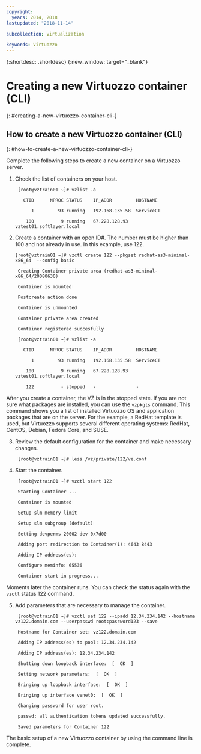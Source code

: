 ```yaml
---
copyright:
  years: 2014, 2018
lastupdated: "2018-11-14"

subcollection: virtualization

keywords: Virtuozzo
---
```

{:shortdesc: .shortdesc}
{:new_window: target="_blank"}

# Creating a new Virtuozzo container (CLI)
{: #creating-a-new-virtuozzo-container-cli-}

## How to create a new Virtuozzo container (CLI)
{: #how-to-create-a-new-virtuozzo-container-cli-}

Complete the following steps to create a new container on a Virtuozzo server.

1. Check the list of containers on your host.

        [root@vztrain01 ~]# vzlist -a

          CTID      NPROC STATUS    IP_ADDR         HOSTNAME

             1         93 running   192.168.135.58  ServiceCT

           100          9 running   67.228.128.93   vztest01.softlayer.local

2. Create a container with an open ID#. The number must be higher than 100 and not already in use. In this example, use 122.

       [root@vztrain01 ~]# vzctl create 122 --pkgset redhat-as3-minimal-x86_64  --config basic

        Creating Container private area (redhat-as3-minimal-x86_64/20080630)

        Container is mounted

        Postcreate action done

        Container is unmounted

        Container private area created

        Container registered succesfully

        [root@vztrain01 ~]# vzlist -a

          CTID      NPROC STATUS    IP_ADDR         HOSTNAME

             1         93 running   192.168.135.58  ServiceCT

           100          9 running   67.228.128.93   vztest01.softlayer.local

           122          - stopped   -               -

After you create a container, the VZ is in the stopped state. If you are not sure what packages are installed, you can use the `vzpkgls` command. This command shows you a list of installed Virtuozzo OS and application packages that are on the server. For the example, a RedHat template is used, but Virtuozzo supports several different operating systems: RedHat, CentOS, Debian, Fedora Core, and SUSE.

3. Review the default configuration for the container and make necessary changes.

        [root@vztrain01 ~]# less /vz/private/122/ve.conf

4. Start the container.

        [root@vztrain01 ~]# vzctl start 122

        Starting Container ...

        Container is mounted

        Setup slm memory limit

        Setup slm subgroup (default)

        Setting devperms 20002 dev 0x7d00

        Adding port redirection to Container(1): 4643 8443

        Adding IP address(es):

        Configure meminfo: 65536

        Container start in progress...

Moments later the container runs. You can check the status again with the `vzctl` status 122 command.

5. Add parameters that are necessary to manage the container.

        [root@vztrain01 ~]# vzctl set 122 --ipadd 12.34.234.142 --hostname vz122.domain.com --userpasswd root:password123 --save

        Hostname for Container set: vz122.domain.com

        Adding IP address(es) to pool: 12.34.234.142

        Adding IP address(es): 12.34.234.142

        Shutting down loopback interface:  [  OK  ]

        Setting network parameters:  [  OK  ]

        Bringing up loopback interface:  [  OK  ]

        Bringing up interface venet0:  [  OK  ]

        Changing password for user root.

        passwd: all authentication tokens updated successfully.

        Saved parameters for Container 122

The basic setup of a new Virtuozzo container by using the command line is complete.
